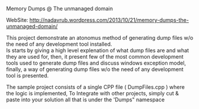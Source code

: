 Memory Dumps @ The unmanaged domain

WebSite: http://nadavrub.wordpress.com/2013/10/21/memory-dumps-the-unmanaged-domain/

This project demonstrate an atonomus method of generating dump files w/o the need of any development tool installed.</br>
Is starts by giving a high level explenation of what dump files are and what they are used for, then, it present few of the most common development tools used to generate dump files and discuss windows exception model, finally, a way of generating dump files w/o the need of any development tool is presented.


The sample project consists of a single CPP file ( DumpFiles.cpp ) where the logic is implemented, To Integrate with other projects, simply cut & paste into your solution all that is under the 'Dumps" namespace
